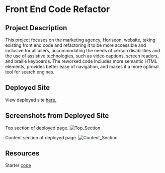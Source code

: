 # Front End Code Refactor

## Project Description
This project focuses on the marketing agency, Horiseon, website, taking existing front end code and refactoring it to be more accessible and inclusive for all users, accommodating the needs of certain disabilities and the use of assistive technologies, such as video captions, screen readers, and braille keyboards. The reworked code includes more semantic HTML elements, provides better ease of navigation, and makes it a more optimal tool for search engines. 

## Deployed Site
View deployed site [here.](https://tugwellchristi.github.io/Ch-1-HTML-CSS-Git/)

## Screenshots from Deployed Site
Top section of deployed page. 
![Top_Section](https://github.com/tugwellchristi/Ch-1-HTML-CSS-Git/assets/90078824/82b04b92-a0eb-4bb8-82e7-8942c5b28fbb)

Content section of deployed page. 
![Content_Section](https://github.com/tugwellchristi/Ch-1-HTML-CSS-Git/assets/90078824/63a1d51a-a99c-4a22-b90e-c82434f4acc8)

## Resources
Starter [code](https://github.com/coding-boot-camp/urban-octo-telegram)

